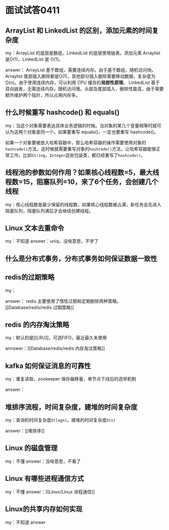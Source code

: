 # 面试试答0411

## ArrayList 和 LinkedList 的区别，添加元素的时间复杂度

my：ArrayList 的底层是数组，LinkedList 的底层使用链表。添加元素 Arraylist 是O(1)，LinkedList 是 O(1)。

answer：
ArrayList 基于数组，需要连续内存。由于基于数组，随机访问快。Arraylist 尾部插入删除都是O(1)，其他部分插入删除需要移动数据，复杂度为O(n)。由于使用连续内存，可以利用 CPU 缓存的**局部性原理**。
LinkedList 基于双向链表，无需连续内存。随机访问慢。头部及尾部插入、删除性能高，由于需要额外维护两个指针，所以占用内存多。

## 什么时候重写 hashcode() 和 equals()

my：当这个对象需要表达具体业务逻辑的时候。当对象的某几个变量相等时就可认为这两个对象是同一个。如果要重写 equals()，一定也要重写 hashcode()。

如果一个对象要被放入哈希容器中，那么哈希容器的操作需要使用对象的`hashcode()`方法，这时候就需要重写对象的`hashcode()`方法，让哈希容器能够正常工作。比如`String`，`Integer`这些包装类，都已经重写了`hashcode()`。

## 线程池的参数如何作用？如果核心线程数=5，最大线程数=15，阻塞队列=10，来了6个任务，会创建几个线程

my：核心线程数是最少保留的线程数，如果核心线程数被占满，新任务会先进入阻塞队列，阻塞队列满后才会继续创建线程。

## Linux 文本去重命令

my：不知道
answer：uniq，没啥意思，不学了

## 什么是分布式事务，分布式事务如何保证数据一致性


## redis的过期策略

my：

answer：
redis 主要使用了惰性过期和定期删除两种策略。[[Database/redis/redis 过期策略]]

## redis 的内存淘汰策略

my：默认的是[[LRU]]，可选FIFO，最近最久未使用

annswer：[[Database/redis/redis 内存淘汰策略]]

## kafka 如何保证消息的可靠性

my：重复读取，zookeeper 保存偏移量，单节点下线后的选举机制

answer：


## 堆排序流程，时间复杂度，建堆的时间复杂度

my：查询的时间复杂度`O(logn)`。建堆的时间复杂度`O(n)`

answer：[[堆排序]]


## Linux 的磁盘管理

my：不懂
answer：没啥意思，不看了

## Linux 有哪些进程通信方式

my：不懂
answer：[[Linux/Linux 进程通信]]

## Linux的共享内存如何实现

my：不知道
answer